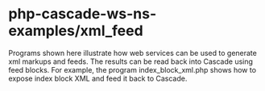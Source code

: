 # php-cascade-ws-ns-examples/xml_feed
Programs shown here illustrate how web services can be used to generate xml markups and feeds. The results can be read back into Cascade using feed blocks. For example, the program index_block_xml.php shows how to expose index block XML and feed it back to Cascade.